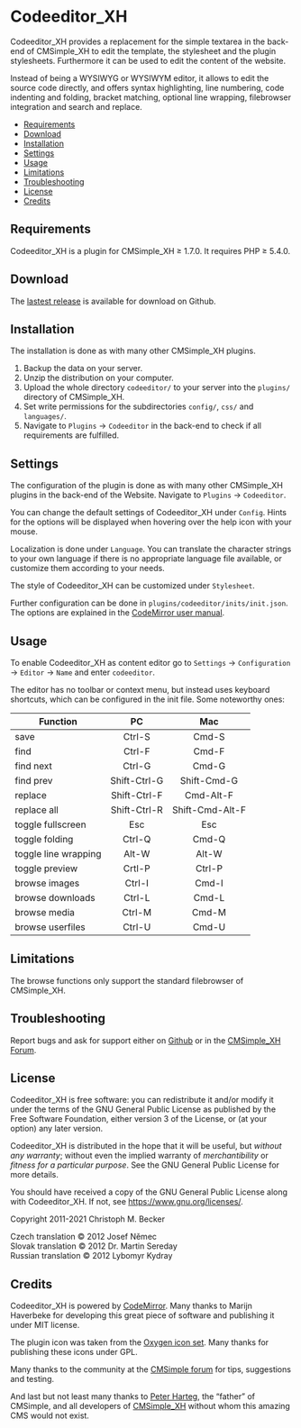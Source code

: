 # Codeeditor\_XH

Codeeditor\_XH provides a replacement for the simple textarea
in the back-end of CMSimple\_XH to edit the template,
the stylesheet and the plugin stylesheets.
Furthermore it can be used to edit the content of the website.

Instead of being a WYSIWYG or WYSIWYM editor,
it allows to edit the source code directly,
and offers syntax highlighting, line numbering, code indenting
and folding, bracket matching, optional line wrapping,
filebrowser integration and search and replace.</p>

- [Requirements](#requirements)
- [Download](#download)
- [Installation](#installation)
- [Settings](#settings)
- [Usage](#usage)
- [Limitations](#limitations)
- [Troubleshooting](#troubleshooting)
- [License](#license)
- [Credits](#credits)

## Requirements

Codeeditor\_XH is a plugin for CMSimple\_XH ≥ 1.7.0.
It requires PHP ≥ 5.4.0.

## Download

The [lastest release](https://github.com/cmb69/codeeditor_xh/releases/latest)
is available for download on Github.

## Installation

The installation is done as with many other CMSimple\_XH plugins.

1. Backup the data on your server.
1. Unzip the distribution on your computer.
1. Upload the whole directory `codeeditor/` to your server
   into the `plugins/` directory of CMSimple\_XH.
1. Set write permissions for the subdirectories
   `config/`, `css/` and `languages/`.
1. Navigate to `Plugins` → `Codeeditor` in the back-end
   to check if all requirements are fulfilled.

## Settings

The configuration of the plugin is done as with many other CMSimple\_XH
plugins in the back-end of the Website.
Navigate to `Plugins` → `Codeeditor`.

You can change the default settings of Codeeditor\_XH under `Config`.
Hints for the options will be displayed
when hovering over the help icon with your mouse.

Localization is done under `Language`.
You can translate the character strings to your own language
if there is no appropriate language file available,
or customize them according to your needs.

The style of Codeeditor\_XH can be customized under `Stylesheet`.

Further configuration can be done in `plugins/codeeditor/inits/init.json`.
The options are explained in the
[CodeMirror user manual](https://codemirror.net/doc/manual.html#config).

## Usage

To enable Codeeditor\_XH as content editor go to
`Settings` → `Configuration` → `Editor` → `Name` and enter `codeeditor`.

The editor has no toolbar or context menu,
but instead uses keyboard shortcuts,
which can be configured in the init file.
Some noteworthy ones:

| Function             | PC           | Mac             |
|----------------------|:------------:|:---------------:|
| save                 | Ctrl-S       | Cmd-S           |
| find                 | Ctrl-F       | Cmd-F           |
| find next            | Ctrl-G       | Cmd-G           |
| find prev            | Shift-Ctrl-G | Shift-Cmd-G     |
| replace              | Shift-Ctrl-F | Cmd-Alt-F       |
| replace all          | Shift-Ctrl-R | Shift-Cmd-Alt-F |
| toggle fullscreen    | Esc          | Esc             |
| toggle folding       | Ctrl-Q       | Cmd-Q           |
| toggle line wrapping | Alt-W        | Alt-W           |
| toggle preview       | Crtl-P       | Ctrl-P          |
| browse images        | Ctrl-I       | Cmd-I           |
| browse downloads     | Ctrl-L       | Cmd-L           |
| browse media         | Ctrl-M       | Cmd-M           |
| browse userfiles     | Ctrl-U       | Cmd-U           |

## Limitations

The browse functions only support the standard filebrowser of CMSimple\_XH.

## Troubleshooting

Report bugs and ask for support either on
[Github](https://github.com/cmb69/codeeditor_xh/issues)
or in the [CMSimple\_XH Forum](https://cmsimpleforum.com/).

## License

Codeeditor\_XH is free software: you can redistribute it and/or modify
it under the terms of the GNU General Public License as published by
the Free Software Foundation, either version 3 of the License, or
(at your option) any later version.

Codeeditor\_XH is distributed in the hope that it will be useful,
but *without any warranty*; without even the implied warranty of
*merchantibility* or *fitness for a particular purpose*. See the
GNU General Public License for more details.

You should have received a copy of the GNU General Public License
along with Codeeditor\_XH.  If not, see <https://www.gnu.org/licenses/>.

Copyright 2011-2021 Christoph M. Becker

Czech translation © 2012 Josef Němec  
Slovak translation © 2012 Dr. Martin Sereday  
Russian translation © 2012 Lybomyr Kydray

## Credits

Codeeditor\_XH is powered by [CodeMirror](https://codemirror.net/).
Many thanks to Marijn Haverbeke for developing this great piece of software
and publishing it under MIT license.

The plugin icon was taken from the
[Oxygen icon set](http://www.oxygen-icons.org/).
Many thanks for publishing these icons under GPL.

Many thanks to the community at the
[CMSimple forum](https://www.cmsimpleforum.com/)
for tips, suggestions and testing.

And last but not least many thanks to
[Peter Harteg](https://www.harteg.dk/), the “father” of CMSimple,
and all developers of [CMSimple\_XH](http://www.cmsimple-xh.org/)
without whom this amazing CMS would not exist.
